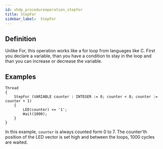 ```yaml
---
id: vhdp_procedureoperation_stepfor
title: StepFor
sidebar_label:  StepFor
---
```


## Definition

Unlike For, this operation works like a for loop from languages like C. 
First you declare a variable, than you have a condition to stay in the loop and than you can increase or decrease the variable.

## Examples

```vhdp
Thread 
{ 
	StepFor (VARIABLE counter : INTEGER := 0; counter < 8; counter := counter + 1) 
	{ 
		LED(counter) <= '1'; 
		Wait(1000); 
	}
}
```
In this example, `counter` is always counted form 0 to 7. The counter'th position of the LED vector is set high and between the loops, 1000 cycles are waited.